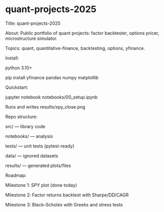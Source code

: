 # quant-projects-2025
Title: quant-projects-2025

About: Public portfolio of quant projects: factor backtester, options pricer, microstructure simulator. 

Topics: quant, quantitative-finance, backtesting, options, yfinance.

Install:

python 3.10+

pip install yfinance pandas numpy matplotlib​

Quickstart:

jupyter notebook notebooks/00_setup.ipynb

Runs and writes results/spy_close.png

Repo structure:

src/ — library code

notebooks/ — analysis

tests/ — unit tests (pytest-ready)

data/ — ignored datasets

results/ — generated plots/files​

Roadmap:

Milestone 1: SPY plot (done today)

Milestone 2: Factor returns backtest with Sharpe/DD/CAGR

Milestone 3: Black–Scholes with Greeks and stress tests
